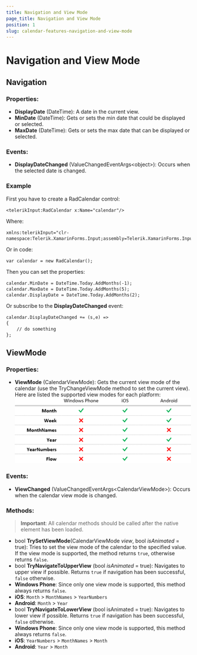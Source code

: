 ```yaml
---
title: Navigation and View Mode
page_title: Navigation and View Mode
position: 1
slug: calendar-features-navigation-and-view-mode
---
```


# Navigation and View Mode #

## Navigation ##

### Properties: ###

 - **DisplayDate** (DateTime): A date in the current view. 
 - **MinDate** (DateTime): Gets or sets the min date that could be displayed or selected. 
 - **MaxDate** (DateTime): Gets or sets the max date that can be displayed or selected. 

### Events: ###

 - **DisplayDateChanged** (ValueChangedEventArgs&lt;object&gt;): Occurs when the selected date is changed. 

### Example ###

First you have to create a RadCalendar control:

	<telerikInput:RadCalendar x:Name="calendar"/>

Where:

	xmlns:telerikInput="clr-namespace:Telerik.XamarinForms.Input;assembly=Telerik.XamarinForms.Input"

Or in code:
            
	var calendar = new RadCalendar();

Then you can set the properties:
 
	calendar.MinDate = DateTime.Today.AddMonths(-1);
	calendar.MaxDate = DateTime.Today.AddMonths(5);
	calendar.DisplayDate = DateTime.Today.AddMonths(2);     

Or subscribe to the **DisplayDateChanged** event:

	calendar.DisplayDateChanged += (s,e) =>
	{
	    // do something  
	};

## ViewMode ##

### Properties: ###

 - **ViewMode** (CalendarViewMode): Gets the current view mode of the calendar (use the TryChangeViewMode method to set the current view).  
Here are listed the supported view modes for each platform:
![Calendar View Modes](images/calendar-view-mode-support.png "Supported view modes")

### Events: ###

 - **ViewChanged** (ValueChangedEventArgs&lt;CalendarViewMode&gt;): Occurs when the calendar view mode is changed. 

### Methods: ###

> **Important**: All calendar methods should be called after the native element has been loaded.
 
 - bool **TrySetViewMode**(CalendarViewMode *view*, bool *isAnimated* = true): Tries to set the view mode of the calendar to the specified value. If the view mode is supported, the method returns `true`, otherwise returns `false`.
 - bool **TryNavigateToUpperView** (bool *isAnimated* = true): Navigates to upper view if possible. Returns `true` if navigation has been successful, `false` otherwise. 
  - **Windows Phone**: Since only one view mode is supported, this method always returns `false`.
  - **iOS**: `Month` > `MonthNames` > `YearNumbers`
  - **Android**: `Month` > `Year` 
 - bool **TryNavigateToLowerView** (bool isAnimated = true): Navigates to lower view if possible. Returns `true` if navigation has been successful, `false` otherwise. 
  - **Windows Phone**: Since only one view mode is supported, this method always returns `false`.
  - **iOS**: `YearNumbers` > `MonthNames` > `Month` 
  - **Android**: `Year` > `Month` 


